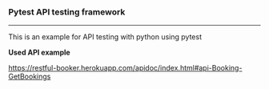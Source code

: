 ### Pytest API testing framework
--------------------------------
This is an example for API testing with python using pytest 

**Used API example**

https://restful-booker.herokuapp.com/apidoc/index.html#api-Booking-GetBookings
